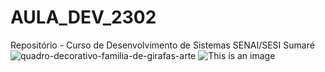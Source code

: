 # AULA_DEV_2302

Repositório - Curso de Desenvolvimento de Sistemas SENAI/SESI Sumaré
![quadro-decorativo-familia-de-girafas-arte](https://user-images.githubusercontent.com/125597510/220901202-0bef76df-bbfd-41e6-8913-a0440cfa4496.jpg)
![This is an image](https:giraffe-614141__480.jpg)
